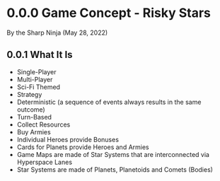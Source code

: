 # 0.0.0 Game Concept - Risky Stars

By the Sharp Ninja (May 28, 2022)

## 0.0.1 What It Is

- Single-Player
- Multi-Player
- Sci-Fi Themed
- Strategy
- Deterministic (a sequence of events always results in the same outcome)
- Turn-Based
- Collect Resources
- Buy Armies
- Individual Heroes provide Bonuses
- Cards for Planets provide Heroes and Armies
- Game Maps are made of Star Systems that are interconnected via Hyperspace Lanes
- Star Systems are made of Planets, Planetoids and Comets (Bodies)

